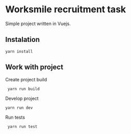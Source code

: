 # Worksmile recruitment task
Simple project written in Vuejs.

## Instalation

    yarn install

## Work with project
Create project build
 

     yarn run build
Develop project

    yarn run dev

Run tests

     yarn run test
